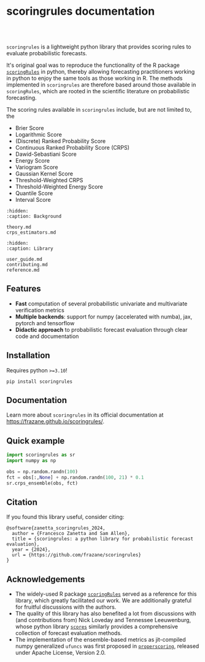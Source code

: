# scoringrules documentation

<br>
<br>

`scoringrules` is a lightweight python library that provides scoring rules to evaluate probabilistic forecasts.

It's original goal was to reproduce the functionality of the R package
[`scoringRules`](https://cran.r-project.org/web/packages/scoringRules/index.html) in python,
thereby allowing forecasting practitioners working in python to enjoy the same tools as those
working in R. The methods implemented in `scoringrules` are therefore based around those
available in `scoringRules`, which are rooted in the scientific literature on probabilistic forecasting.

The scoring rules available in `scoringrules` include, but are not limited to, the

- Brier Score
- Logarithmic Score
- (Discrete) Ranked Probability Score
- Continuous Ranked Probability Score (CRPS)
- Dawid-Sebastiani Score
- Energy Score
- Variogram Score
- Gaussian Kernel Score
- Threshold-Weighted CRPS
- Threshold-Weighted Energy Score
- Quantile Score
- Interval Score




```{toctree}
:hidden:
:caption: Background

theory.md
crps_estimators.md
```

```{toctree}
:hidden:
:caption: Library

user_guide.md
contributing.md
reference.md
```



## Features

- **Fast** computation of several probabilistic univariate and multivariate verification metrics
- **Multiple backends**: support for numpy (accelerated with numba), jax, pytorch and tensorflow
- **Didactic approach** to probabilistic forecast evaluation through clear code and documentation

## Installation
Requires python `>=3.10`!

```
pip install scoringrules
```

## Documentation

Learn more about `scoringrules` in its official documentation at https://frazane.github.io/scoringrules/.


## Quick example
```python
import scoringrules as sr
import numpy as np

obs = np.random.randn(100)
fct = obs[:,None] + np.random.randn(100, 21) * 0.1
sr.crps_ensemble(obs, fct)
```

## Citation
If you found this library useful, consider citing:

```
@software{zanetta_scoringrules_2024,
  author = {Francesco Zanetta and Sam Allen},
  title = {scoringrules: a python library for probabilistic forecast evaluation},
  year = {2024},
  url = {https://github.com/frazane/scoringrules}
}
```

## Acknowledgements
- The widely-used R package [`scoringRules`](https://cran.r-project.org/web/packages/scoringRules/index.html)
served as a reference for this library, which greatly facilitated our work. We are additionally
grateful for fruitful discussions with the authors.
- The quality of this library has also benefited a lot from discussions with (and contributions from)
Nick Loveday and Tennessee Leeuwenburg, whose python library [`scores`](https://github.com/nci/scores)
similarly provides a comprehensive collection of forecast evaluation methods.
- The implementation of the ensemble-based metrics as jit-compiled numpy generalized `ufuncs`
was first proposed in [`properscoring`](https://github.com/properscoring/properscoring), released under Apache License, Version 2.0.
